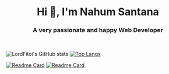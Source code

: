 <h1 align="center">Hi 👋, I'm Nahum Santana</h1>
<h3 align="center">A very passionate and happy Web Developer</h3>

<br>

![LordFitoi's GitHub stats](https://github-readme-stats.vercel.app/api?username=LordFitoi&count_private=true&show_icons=true&theme=dracula)
[![Top Langs](https://github-readme-stats.vercel.app/api/top-langs/?username=LordFitoi&layout=compact&theme=dracula&langs_count=8)](https://github.com/LordFitoi/)

[![Readme Card](https://github-readme-stats.vercel.app/api/pin/?username=LordFitoi&repo=GramaticalSimilarityFilter&theme=dracula)](https://github.com/LordFitoi/GramaticalSimilarityFilter)
[![Readme Card](https://github-readme-stats.vercel.app/api/pin/?username=LordFitoi&repo=feline&theme=dracula)](https://github.com/codetigerco/feline)

